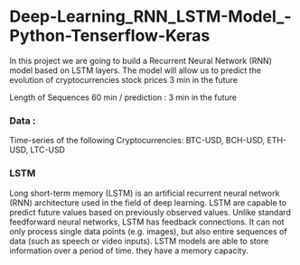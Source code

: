 # Deep-Learning_RNN_LSTM-Model_-Python-Tenserflow-Keras

In this project we are going to build a Recurrent Neural Network (RNN) model based on LSTM layers. The model will allow us to predict the evolution of cryptocurrencies stock prices 3 min in the future

Length of Sequences 60 min / prediction : 3 min in the future 

### Data : 
Time-series of the following  Cryptocurrencies: BTC-USD,    BCH-USD,    ETH-USD,    LTC-USD

    


### LSTM 
Long short-term memory (LSTM) is an artificial recurrent neural network (RNN) architecture used in the field of deep learning. LSTM are capable to predict future values based on previously observed values. Unlike standard feedforward neural networks, LSTM has feedback connections. It can not only process single data points (e.g. images), but also entire sequences of data (such as speech or video inputs).
LSTM models are able to store information over a period of time.  they have a memory capacity.
